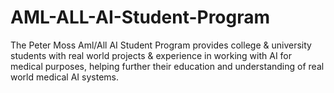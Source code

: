 # AML-ALL-AI-Student-Program
The Peter Moss Aml/All AI Student Program provides college &amp; university students with real world projects &amp; experience in working with AI for medical purposes, helping further their education and understanding of real world medical AI systems.
